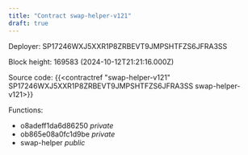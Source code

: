 ```yaml
---
title: "Contract swap-helper-v121"
draft: true
---
```

Deployer: SP17246WXJ5XXR1P8ZRBEVT9JMPSHTFZS6JFRA3SS


 



Block height: 169583 (2024-10-12T21:21:16.000Z)

Source code: {{<contractref "swap-helper-v121" SP17246WXJ5XXR1P8ZRBEVT9JMPSHTFZS6JFRA3SS swap-helper-v121>}}

Functions:

* o8adeff1da6d86250 _private_
* ob865e08a0fc1d9be _private_
* swap-helper _public_
